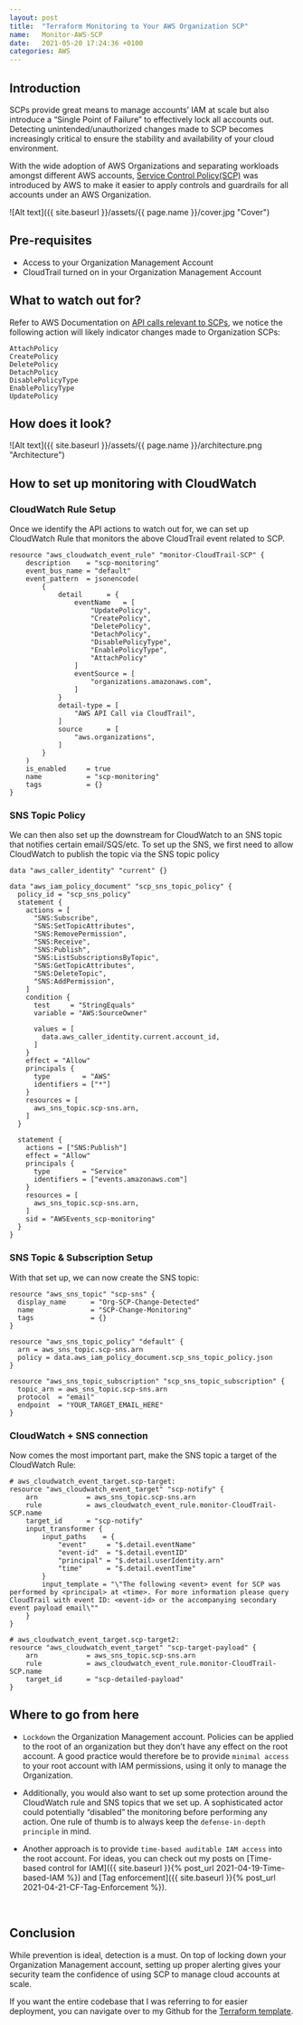 ```yaml
---
layout: post
title:  "Terraform Monitoring to Your AWS Organization SCP"
name:   Monitor-AWS-SCP
date:   2021-05-20 17:24:36 +0100
categories: AWS
---
```



## Introduction
SCPs provide great means to manage accounts’ IAM at scale but also introduce a “Single Point of Failure” to effectively lock all accounts out. Detecting unintended/unauthorized changes made to SCP becomes increasingly critical to ensure the stability and availability of your cloud environment. 

With the wide adoption of AWS Organizations and separating workloads amongst different AWS accounts, [Service Control Policy(SCP)](https://docs.aws.amazon.com/organizations/latest/userguide/orgs_manage_policies_scps.html) was introduced by AWS to make it easier to apply controls and guardrails for all accounts under an AWS Organization. 

![Alt text]({{ site.baseurl }}/assets/{{ page.name }}/cover.jpg "Cover")

## Pre-requisites
- Access to your Organization Management Account 
- CloudTrail turned on in your Organization Management Account

## What to watch out for?
Refer to AWS Documentation on [API calls relevant to SCPs](https://docs.aws.amazon.com/service-authorization/latest/reference/list_awsorganizations.html#awsorganizations-actions-as-permissions), we notice the following action will likely indicator changes made to Organization SCPs:
```
AttachPolicy 
CreatePolicy
DeletePolicy
DetachPolicy
DisablePolicyType
EnablePolicyType
UpdatePolicy
```

## How does it look?

![Alt text]({{ site.baseurl }}/assets/{{ page.name }}/architecture.png "Architecture")

## How to set up monitoring with CloudWatch

### CloudWatch Rule Setup
Once we identify the API actions to watch out for, we can set up CloudWatch Rule that monitors the above CloudTrail event related to SCP. 
```
resource "aws_cloudwatch_event_rule" "monitor-CloudTrail-SCP" {
    description    = "scp-monitoring"
    event_bus_name = "default"
    event_pattern  = jsonencode(
        {
            detail      = {
                eventName   = [
                    "UpdatePolicy",
                    "CreatePolicy",
                    "DeletePolicy",
                    "DetachPolicy",
                    "DisablePolicyType",
                    "EnablePolicyType",
                    "AttachPolicy"
                ]
                eventSource = [
                    "organizations.amazonaws.com",
                ]
            }
            detail-type = [
                "AWS API Call via CloudTrail",
            ]
            source      = [
                "aws.organizations",
            ]
        }
    )
    is_enabled     = true
    name           = "scp-monitoring"
    tags           = {}
}
```

### SNS Topic Policy
We can then also set up the downstream for CloudWatch to an SNS topic that notifies certain email/SQS/etc. To set up the SNS, we first need to allow CloudWatch to publish the topic via the SNS topic policy
```
data "aws_caller_identity" "current" {}

data "aws_iam_policy_document" "scp_sns_topic_policy" {
  policy_id = "scp_sns_policy"
  statement {
    actions = [
      "SNS:Subscribe",
      "SNS:SetTopicAttributes",
      "SNS:RemovePermission",
      "SNS:Receive",
      "SNS:Publish",
      "SNS:ListSubscriptionsByTopic",
      "SNS:GetTopicAttributes",
      "SNS:DeleteTopic",
      "SNS:AddPermission",
    ]
    condition {
      test     = "StringEquals"
      variable = "AWS:SourceOwner"

      values = [
        data.aws_caller_identity.current.account_id,
      ]
    }
    effect = "Allow"
    principals {
      type        = "AWS"
      identifiers = ["*"]
    }
    resources = [
      aws_sns_topic.scp-sns.arn,
    ]
  }

  statement {
    actions = ["SNS:Publish"]
    effect = "Allow"
    principals {
      type        = "Service"
      identifiers = ["events.amazonaws.com"]
    }
    resources = [
      aws_sns_topic.scp-sns.arn,
    ]
    sid = "AWSEvents_scp-monitoring"
  }
}
```

### SNS Topic & Subscription Setup
With that set up, we can now create the SNS topic:
```
resource "aws_sns_topic" "scp-sns" {
  display_name      = "Org-SCP-Change-Detected"
  name              = "SCP-Change-Monitoring"
  tags              = {}
}

resource "aws_sns_topic_policy" "default" {
  arn = aws_sns_topic.scp-sns.arn
  policy = data.aws_iam_policy_document.scp_sns_topic_policy.json
}

resource "aws_sns_topic_subscription" "scp_sns_topic_subscription" {
  topic_arn = aws_sns_topic.scp-sns.arn
  protocol  = "email"
  endpoint  = "YOUR_TARGET_EMAIL_HERE"
}
```

### CloudWatch + SNS connection
Now comes the most important part, make the SNS topic a target of the CloudWatch Rule:
```
# aws_cloudwatch_event_target.scp-target:
resource "aws_cloudwatch_event_target" "scp-notify" {
    arn            = aws_sns_topic.scp-sns.arn
    rule           = aws_cloudwatch_event_rule.monitor-CloudTrail-SCP.name
    target_id      = "scp-notify"
    input_transformer {
        input_paths    = {
            "event"     = "$.detail.eventName"
            "event-id"  = "$.detail.eventID"
            "principal" = "$.detail.userIdentity.arn"
            "time"      = "$.detail.eventTime"
        }
        input_template = "\"The following <event> event for SCP was performed by <principal> at <time>. For more information please query CloudTrail with event ID: <event-id> or the accompanying secondary event payload email\""
    }
}

# aws_cloudwatch_event_target.scp-target2:
resource "aws_cloudwatch_event_target" "scp-target-payload" {
    arn            = aws_sns_topic.scp-sns.arn
    rule           = aws_cloudwatch_event_rule.monitor-CloudTrail-SCP.name
    target_id      = "scp-detailed-payload"
}
```

## Where to go from here

- `Lockdown` the Organization Management account. Policies can be applied to the root of an organization but they don’t have any effect on the root account. A good practice would therefore be to provide `minimal access` to your root account with IAM permissions, using it only to manage the Organization.

- Additionally, you would also want to set up some protection around the CloudWatch rule and SNS topics that we set up. A sophisticated actor could potentially “disabled” the monitoring before performing any action. One rule of thumb is to always keep the `defense-in-depth principle` in mind. 

- Another approach is to provide `time-based auditable IAM access` into the root account. For ideas, you can check out my posts on [Time-based control for IAM]({{ site.baseurl }}{% post_url 2021-04-19-Time-based-IAM %}) and [Tag enforcement]({{ site.baseurl }}{% post_url 2021-04-21-CF-Tag-Enforcement %}).

<br>

## Conclusion
While prevention is ideal, detection is a must. On top of locking down your Organization Management account, setting up proper alerting gives your security team the confidence of using SCP to manage cloud accounts at scale.

If you want the entire codebase that I was referring to for easier deployment, you can navigate over to my Github for the [Terraform template](https://github.com/0x1A1-1/AWS-SCP-Monitoring).